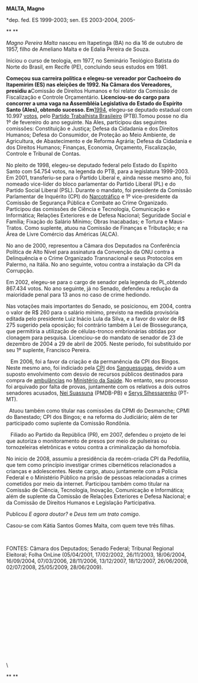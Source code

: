 **MALTA, Magno**

\*dep. fed. ES 1999-2003; sen. ES 2003-2004, 2005-

** **

*Magno Pereira Malta* nasceu em Itapetinga (BA) no dia 16 de outubro de
1957, filho de Ameliano Malta e de Edalia Pereira de Souza.

Iniciou o curso de teologia, em 1977, no Seminário Teológico Batista do
Norte do Brasil, em Recife (PE), concluindo seus estudos em 1981.

**Começou sua carreira política e elegeu-se vereador por Cachoeiro do
Itapemirim (ES) nas eleições de 1992. Na Câmara dos Vereadores, presidiu
a**Comissão de Direitos Humanos e foi relator da Comissão de
Fiscalização e Controle Orçamentário. **Licenciou-se do cargo para
concorrer a uma vaga na Assembléia Legislativa do Estado do Espírito
Santo (Ales), obtendo sucesso.
Em**[1994](http://pt.wikipedia.org/wiki/1994 "1994"), elegeu-se deputado
estadual com 10.997 [votos](http://pt.wikipedia.org/wiki/Voto "Voto"),
pelo [Partido Trabalhista
Brasileiro](http://pt.wikipedia.org/wiki/Partido_Trabalhista_Brasileiro "Partido Trabalhista Brasileiro")
(PTB).Tomou posse no dia 1º de fevereiro do ano seguinte. Na Ales,
participou das seguintes comissões: Constituição e Justiça; Defesa da
Cidadania e dos Direitos Humanos; Defesa do Consumidor, de Proteção ao
Meio Ambiente, de Agricultura, de Abastecimento e de Reforma Agrária;
Defesa da Cidadania e dos Direitos Humanos; Finanças, Economia,
Orçamento, Fiscalização, Controle e Tribunal de Contas.

No pleito de 1998, elegeu-se deputado federal pelo Estado do Espírito
Santo com 54.754 votos, na legenda do PTB, para a legislatura 1999-2003.
Em 2001, transferiu-se para o Partido Liberal e, ainda nesse mesmo ano,
foi nomeado vice-líder do bloco parlamentar do Partido Liberal (PL) e do
Partido Social Liberal (PSL). Durante o mandato, foi presidente da
Comissão Parlamentar de Inquérito (CPI) do
[Narcotráfico](http://pt.wikipedia.org/wiki/Narcotr%C3%A1fico "Narcotráfico")
e 1º vice-presidente da Comissão de Segurança Pública e Combate ao Crime
Organizado. Participou das comissões de Ciência e Tecnologia,
Comunicação e Informática; Relações Exteriores e de Defesa Nacional;
Seguridade Social e Família; Fixação do Salário Mínimo; Obras
Inacabadas; e Tortura e Maus-Tratos. Como suplente, atuou na Comissão de
Finanças e Tributação; e na Área de Livre Comércio das Américas (ALCA).

No ano de 2000, representou a Câmara dos Deputados na Conferência
Política de Alto Nível para assinatura da Convenção da ONU contra a
Delinquência e o Crime Organizado Transnacional e seus Protocolos em
Palermo, na Itália. No ano seguinte, votou contra a instalação da CPI da
Corrupção.

Em 2002, elegeu-se para o cargo de senador pela legenda do PL,obtendo
867.434 votos. No ano seguinte, já no Senado, defendeu a redução da
maioridade penal para 13 anos no caso de crime hediondo.

Nas votações mais importantes do Senado, se posicionou, em 2004, contra
o valor de R\$ 260 para o salário mínimo, previsto na medida provisória
editada pelo presidente Luiz Inácio Lula da Silva, e a favor do valor de
R\$ 275 sugerido pela oposição; foi contrário também à Lei de
Biossegurança, que permitiria a utilização de células-tronco
embrionárias obtidas por clonagem para pesquisa. Licenciou-se do mandato
de senador de 23 de dezembro de 2004 a 29 de abril de 2005. Neste
período, foi substituído por seu 1º suplente, Francisco Pereira.

   Em 2006, foi a favor da criação e da permanência da CPI dos Bingos.
Neste mesmo ano, foi indiciado pela
[CPI](http://pt.wikipedia.org/wiki/CPI "CPI") dos
[Sanguessugas](http://pt.wikipedia.org/wiki/Esc%C3%A2ndalo_das_Sanguessugas "Escândalo das Sanguessugas"),
devido a um suposto envolvimento com desvio de recursos públicos
destinados para compra de
[ambulâncias](http://pt.wikipedia.org/wiki/Ambul%C3%A2ncia "Ambulância")
no [Ministério da
Saúde](http://pt.wikipedia.org/wiki/Minist%C3%A9rio_da_Sa%C3%BAde "Ministério da Saúde").
No entanto, seu processo foi arquivado por falta de provas, juntamente
com os relativos a dois outros senadores acusados, [Nei
Suassuna](http://pt.wikipedia.org/wiki/Ney_Suassuna "Ney Suassuna")
(PMDB-PB) e [Serys
Slhessarenko](http://pt.wikipedia.org/wiki/Serys_Slhessarenko "Serys Slhessarenko")
(PT-MT).

  Atuou também como titular nas comissões da CPMI do Desmanche; CPMI do
Banestado; CPI dos Bingos; e na reforma do Judiciário; além de ter
participado como suplente da Comissão Rondônia.

   Filiado ao Partido da República (PR), em 2007, defendeu o projeto de
lei que autoriza o monitoramento de presos por meio de pulseiras ou
tornozeleiras eletrônicas e votou contra a criminalização da homofobia.

No inicio de 2008, assumiu a presidência da recém-criada CPI da
Pedofilia, que tem como princípio investigar crimes cibernéticos
relacionados a crianças e adolescentes. Neste cargo, atuou juntamente
com a Polícia Federal e o Ministério Público na prisão de pessoas
relacionadas a crimes cometidos por meio da internet. Participou também
como titular na Comissão de Ciência, Tecnologia, Inovação, Comunicação e
Informática; além de suplente da Comissão de Relações Exteriores e
Defesa Nacional; e da Comissão de Direitos Humanos e Legislação
Participativa.

Publicou *E agora doutor?* e *Deus tem um trato comigo*.

Casou-se com Kátia Santos Gomes Malta, com quem teve três filhas.

 

FONTES: Câmara dos Deputados; Senado Federal; Tribunal Regional
Eleitoral; Folha OnLine (05/04/2001, 17/02/2002, 26/11/2003, 18/06/2004,
16/09/2004, 07/03/2006, 28/11/2006, 13/12/2007, 18/12/2007, 26/06/2008,
02/07/2008, 25/05/2009, 28/06/2009).

 

 

 

 

 

 

                 

\
 \

** **
